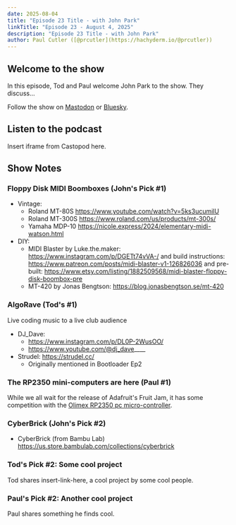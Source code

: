 ```yaml
---
date: 2025-08-04
title: "Episode 23 Title - with John Park"
linkTitle: "Episode 23 - August 4, 2025"
description: "Episode 23 Title - with John Park"
author: Paul Cutler ([@prcutler](https://hachyderm.io/@prcutler))
---
```


## Welcome to the show

In this episode, Tod and Paul welcome John Park to the show.  They discuss...

Follow the show on [Mastodon](https://www.circuitpythonshow.com/@thebootloader/follow) or [Bluesky](https://bsky.app/profile/thebootloader.net).

## Listen to the podcast

Insert iframe from Castopod here.

## Show Notes

### Floppy Disk MIDI Boomboxes (John's Pick #1) 
* Vintage:
   * Roland MT-80S https://www.youtube.com/watch?v=5ks3ucumilU
   * Roland MT-300S https://www.roland.com/us/products/mt-300s/
   * Yamaha MDP-10 https://nicole.express/2024/elementary-midi-watson.html
* DIY:
   * MIDI Blaster by Luke.the.maker: https://www.instagram.com/p/DGETt74vVA-/ and build instructions: https://www.patreon.com/posts/midi-blaster-v1-126826036 and pre-built: https://www.etsy.com/listing/1882509568/midi-blaster-floppy-disk-boombox-pre
   * MT-420 by Jonas Bengtson: https://blog.jonasbengtson.se/mt-420

### AlgoRave (Tod's #1)

Live coding music to a live club audience

* DJ_Dave:
  * https://www.instagram.com/p/DL0P-2WusOO/
  * https://www.youtube.com/@dj_dave____
* Strudel: https://strudel.cc/
  * Originally mentioned in Bootloader Ep2


### The RP2350 mini-computers are here (Paul #1)
While we all wait for the release of Adafruit's Fruit Jam, it has some competition with the [Olimex RP2350 pc micro-controller](https://www.olimex.com/Products/RaspberryPi/PICO/RP2350pc/open-source-hardware).

### CyberBrick (John's Pick #2)
* CyberBrick (from Bambu Lab) https://us.store.bambulab.com/collections/cyberbrick

### Tod's Pick #2: Some cool project
Tod shares insert-link-here, a cool project by some cool people.

### Paul's Pick #2: Another cool project
Paul shares something he finds cool.
